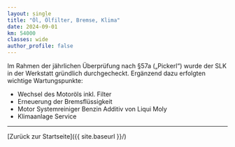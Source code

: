 ```yaml
---
layout: single
title: "Öl, Ölfilter, Bremse, Klima"
date: 2024-09-01
km: 54000
classes: wide
author_profile: false
---
```


Im Rahmen der jährlichen Überprüfung nach §57a („Pickerl“) wurde der SLK in der Werkstatt gründlich durchgecheckt. Ergänzend dazu erfolgten wichtige Wartungspunkte:

- Wechsel des Motoröls inkl. Filter
- Erneuerung der Bremsflüssigkeit
- Motor Systemreiniger Benzin Additiv von Liqui Moly
- Klimaanlage Service
---

[Zurück zur Startseite]({{ site.baseurl }}/)

